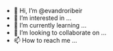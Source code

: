 - 👋 Hi, I’m @evandroribeir
- 👀 I’m interested in ...
- 🌱 I’m currently learning ...
- 💞️ I’m looking to collaborate on ...
- 📫 How to reach me ...

<!---
evandroribeir/evandroribeir is a ✨ special ✨ repository because its `README.md` (this file) appears on your GitHub profile.
You can click the Preview link to take a look at your changes.
--->
